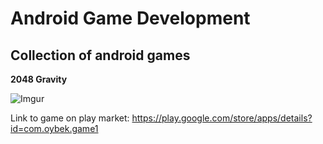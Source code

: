 # Android Game Development
Collection of android games
--

**2048 Gravity**

![Imgur](http://i.imgur.com/6XtrLh5.gif)

Link to game on play market:
https://play.google.com/store/apps/details?id=com.oybek.game1

